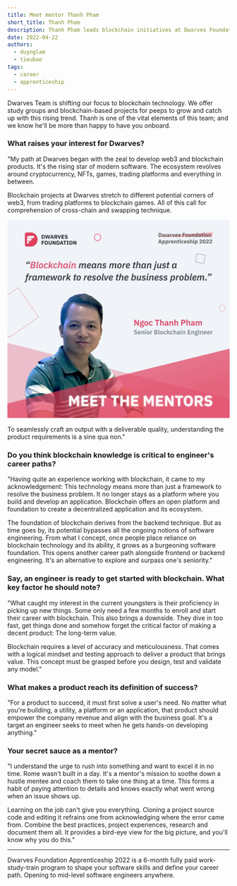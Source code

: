 ```yaml
---
title: Meet mentor Thanh Pham
short_title: Thanh Pham
description: Thanh Pham leads blockchain initiatives at Dwarves Foundation with a focus on building web3 products. His mentorship emphasizes the importance of logical thinking and long-term value creation in blockchain development.
date: 2022-04-22
authors:
  - duynglam
  - tieubao
tags:
  - career
  - apprenticeship
---
```


Dwarves Team is shifting our focus to blockchain technology. We offer study groups and blockchain-based projects for peeps to grow and catch up with this rising trend. Thanh is one of the vital elements of this team; and we know he'll be more than happy to have you onboard.

### What raises your interest for Dwarves?

"My path at Dwarves began with the zeal to develop web3 and blockchain products. It's the rising star of modern software. The ecosystem revolves around cryptocurrency, NFTs, games, trading platforms and everything in between.

Blockchain projects at Dwarves stretch to different potential corners of web3, from trading platforms to blockchain games. All of this call for comprehension of cross-chain and swapping technique.

![Ngoc Thanh Pham, blockchain mentor at Dwarves Foundation, during a presentation](assets/thanh-pham-mentor.webp)

To seamlessly craft an output with a deliverable quality, understanding the product requirements is a sine qua non."

### Do you think blockchain knowledge is critical to engineer's career paths?

"Having quite an experience working with blockchain, it came to my acknowledgement: This technology means more than just a framework to resolve the business problem. It no longer stays as a platform where you build and develop an application. Blockchain offers an open platform and foundation to create a decentralized application and its ecosystem.

The foundation of blockchain derives from the backend technique. But as time goes by, its potential bypasses all the ongoing notions of software engineering. From what I concept, once people place reliance on blockchain technology and its ability, it grows as a burgeoning software foundation. This opens another career path alongside frontend or backend engineering. It's an alternative to explore and surpass one's seniority."

### Say, an engineer is ready to get started with blockchain. What key factor he should note?

"What caught my interest in the current youngsters is their proficiency in picking up new things. Some only need a few months to enroll and start their career with blockchain. This also brings a downside. They dive in too fast, get things done and somehow forget the critical factor of making a decent product: The long-term value.

Blockchain requires a level of accuracy and meticulousness. That comes with a logical mindset and testing approach to deliver a product that brings value. This concept must be grasped before you design, test and validate any model."

### What makes a product reach its definition of success?

"For a product to succeed, it must first solve a user's need. No matter what you're building, a utility, a platform or an application, that product should empower the company revenue and align with the business goal. It's a target an engineer seeks to meet when he gets hands-on developing anything."

### Your secret sauce as a mentor?

"I understand the urge to rush into something and want to excel it in no time. Rome wasn't built in a day. It's a mentor's mission to soothe down a hustle mentee and coach them to take one thing at a time. This forms a habit of paying attention to details and knows exactly what went wrong when an issue shows up.

Learning on the job can't give you everything. Cloning a project source code and editing it refrains one from acknowledging where the error came from. Combine the best practices, project experiences, research and document them all. It provides a bird-eye view for the big picture, and you'll know why you do this."

---

Dwarves Foundation Apprenticeship 2022 is a 6-month fully paid work-study-train program to shape your software skills and define your career path. Opening to mid-level software engineers anywhere.
